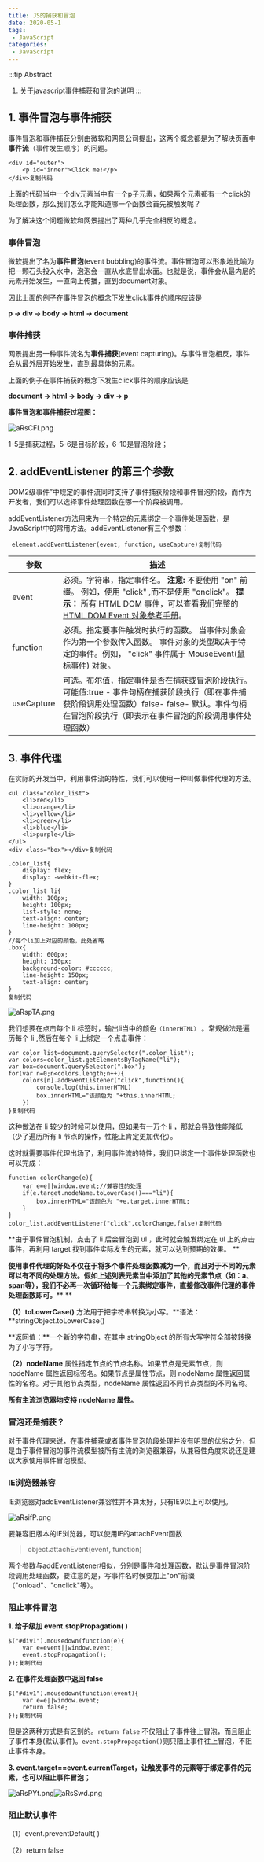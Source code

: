 ```yaml
---
title: JS的捕获和冒泡
date: 2020-05-1
tags:
 - JavaScript
categories: 
 - JavaScript
---
```


:::tip Abstract
1. 关于javascript事件捕获和冒泡的说明
:::

<!-- more -->

## 1. 事件冒泡与事件捕获

事件冒泡和事件捕获分别由微软和网景公司提出，这两个概念都是为了解决页面中**事件流**（事件发生顺序）的问题。

```
<div id="outer">
    <p id="inner">Click me!</p>
</div>复制代码
```

上面的代码当中一个div元素当中有一个p子元素，如果两个元素都有一个click的处理函数，那么我们怎么才能知道哪一个函数会首先被触发呢？

为了解决这个问题微软和网景提出了两种几乎完全相反的概念。

### 事件冒泡

微软提出了名为**事件冒泡**(event bubbling)的事件流。事件冒泡可以形象地比喻为把一颗石头投入水中，泡泡会一直从水底冒出水面。也就是说，事件会从最内层的元素开始发生，一直向上传播，直到document对象。

因此上面的例子在事件冒泡的概念下发生click事件的顺序应该是

**p -> div -> body -> html -> document**

### 事件捕获

网景提出另一种事件流名为**事件捕获**(event capturing)。与事件冒泡相反，事件会从最外层开始发生，直到最具体的元素。

上面的例子在事件捕获的概念下发生click事件的顺序应该是

**document -> html -> body -> div -> p**

**事件冒泡和事件捕获过程图：**

![aRsCFI.png](https://s1.ax1x.com/2020/08/07/aRsCFI.png)

1-5是捕获过程，5-6是目标阶段，6-10是冒泡阶段；

## 2. addEventListener 的第三个参数

DOM2级事件”中规定的事件流同时支持了事件捕获阶段和事件冒泡阶段，而作为开发者，我们可以选择事件处理函数在哪一个阶段被调用。

addEventListener方法用来为一个特定的元素绑定一个事件处理函数，是JavaScript中的常用方法。addEventListener有三个参数：

```
 element.addEventListener(event, function, useCapture)复制代码
```

| 参数       | 描述                                                         |
| ---------- | ------------------------------------------------------------ |
| event      | 必须。字符串，指定事件名。  **注意:** 不要使用 "on" 前缀。 例如，使用 "click" ,而不是使用 "onclick"。   **提示：** 所有 HTML DOM 事件，可以查看我们完整的 [HTML DOM Event 对象参考手册](http://www.runoob.com/jsref/dom-obj-event.html)。 |
| function   | 必须。指定要事件触发时执行的函数。   当事件对象会作为第一个参数传入函数。 事件对象的类型取决于特定的事件。例如， "click" 事件属于 MouseEvent(鼠标事件) 对象。 |
| useCapture | 可选。布尔值，指定事件是否在捕获或冒泡阶段执行。  可能值:true - 事件句柄在捕获阶段执行（即在事件捕获阶段调用处理函数）false- false- 默认。事件句柄在冒泡阶段执行（即表示在事件冒泡的阶段调用事件处理函数） |

##  3. 事件代理

在实际的开发当中，利用事件流的特性，我们可以使用一种叫做事件代理的方法。

```
<ul class="color_list">        
    <li>red</li>        
    <li>orange</li>        
    <li>yellow</li>        
    <li>green</li>        
    <li>blue</li>        
    <li>purple</li>    
</ul>
<div class="box"></div>复制代码
```

```
.color_list{            
    display: flex;            
    display: -webkit-flex;        
}        
.color_list li{            
    width: 100px;            
    height: 100px;            
    list-style: none;            
    text-align: center;            
    line-height: 100px;        
}
//每个li加上对应的颜色，此处省略
.box{            
    width: 600px;            
    height: 150px;            
    background-color: #cccccc;            
    line-height: 150px;            
    text-align: center;        
}
复制代码
```

![aRspTA.png](https://s1.ax1x.com/2020/08/07/aRspTA.png)

我们想要在点击每个 li 标签时，输出li当中的颜色`（innerHTML）` 。常规做法是遍历每个 li ,然后在每个 li 上绑定一个点击事件：

```
var color_list=document.querySelector(".color_list");            
var colors=color_list.getElementsByTagName("li");            
var box=document.querySelector(".box");            
for(var n=0;n<colors.length;n++){                
    colors[n].addEventListener("click",function(){                    
        console.log(this.innerHTML)                    
        box.innerHTML="该颜色为 "+this.innerHTML;                
    })            
}复制代码
```

这种做法在 li 较少的时候可以使用，但如果有一万个 li ，那就会导致性能降低（少了遍历所有 li 节点的操作，性能上肯定更加优化）。

这时就需要事件代理出场了，利用事件流的特性，我们只绑定一个事件处理函数也可以完成：

```
function colorChange(e){                
    var e=e||window.event;//兼容性的处理         
    if(e.target.nodeName.toLowerCase()==="li"){                    
        box.innerHTML="该颜色为 "+e.target.innerHTML;                
    }                            
}            
color_list.addEventListener("click",colorChange,false)复制代码
```

**由于事件冒泡机制，点击了 li 后会冒泡到 ul ，此时就会触发绑定在 ul 上的点击事件，再利用 target 找到事件实际发生的元素，就可以达到预期的效果。
**

**使用事件代理的好处不仅在于将多个事件处理函数减为一个，而且对于不同的元素可以有不同的处理方法。假如上述列表元素当中添加了其他的元素节点（如：a、span等），我们不必再一次循环给每一个元素绑定事件，直接修改事件代理的事件处理函数即可。****
**

**（1）toLowerCase()** 方法用于把字符串转换为小写。**语法：**stringObject.toLowerCase()

**返回值：**一个新的字符串，在其中 stringObject 的所有大写字符全部被转换为了小写字符。

**（2）nodeName** 属性指定节点的节点名称。如果节点是元素节点，则 nodeName 属性返回标签名。如果节点是属性节点，则 nodeName 属性返回属性的名称。对于其他节点类型，nodeName 属性返回不同节点类型的不同名称。

**所有主流浏览器均支持 nodeName 属性。**

### 冒泡还是捕获？

对于事件代理来说，在事件捕获或者事件冒泡阶段处理并没有明显的优劣之分，但是由于事件冒泡的事件流模型被所有主流的浏览器兼容，从兼容性角度来说还是建议大家使用事件冒泡模型。

### IE浏览器兼容

IE浏览器对addEventListener兼容性并不算太好，只有IE9以上可以使用。

![aRsifP.png](https://s1.ax1x.com/2020/08/07/aRsifP.png)

要兼容旧版本的IE浏览器，可以使用IE的attachEvent函数

> object.attachEvent(event, function)

两个参数与addEventListener相似，分别是事件和处理函数，默认是事件冒泡阶段调用处理函数，要注意的是，写事件名时候要加上"on"前缀（"onload"、"onclick"等）。

### 阻止事件冒泡

**1. 给子级加 event.stopPropagation( )**

```
$("#div1").mousedown(function(e){
    var e=event||window.event;
    event.stopPropagation();
});复制代码
```

**2. 在事件处理函数中返回 false**

```
$("#div1").mousedown(function(event){
    var e=e||window.event;
    return false;
});复制代码
```

但是这两种方式是有区别的。`return false` 不仅阻止了事件往上冒泡，而且阻止了事件本身(默认事件)。`event.stopPropagation()`则只阻止事件往上冒泡，不阻止事件本身。

**3. event.target==event.currentTarget，让触发事件的元素等于绑定事件的元素，也可以阻止事件冒泡；**

![aRsPYt.png](https://s1.ax1x.com/2020/08/07/aRsPYt.png)![aRsSwd.png](https://s1.ax1x.com/2020/08/07/aRsSwd.png)

### 阻止默认事件

（1）event.preventDefault( )

（2）return false

 